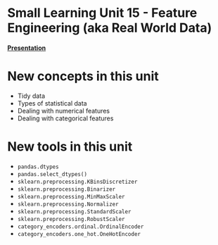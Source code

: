 # Small Learning Unit 15 - Feature Engineering (aka Real World Data)

#### [Presentation](https://docs.google.com/presentation/d/1lX3wzjuDxX9x5LjUgwKCXVsn69EmqxCP-E7Em7AHyPc/edit?usp=sharingg)

# New concepts in this unit
* Tidy data
* Types of statistical data
* Dealing with numerical features
* Dealing with categorical features

# New tools in this unit
* `pandas.dtypes`
* `pandas.select_dtypes()`
* `sklearn.preprocessing.KBinsDiscretizer`
* `sklearn.preprocessing.Binarizer`
* `sklearn.preprocessing.MinMaxScaler`
* `sklearn.preprocessing.Normalizer`
* `sklearn.preprocessing.StandardScaler`
* `sklearn.preprocessing.RobustScaler`
* `category_encoders.ordinal.OrdinalEncoder`
* `category_encoders.one_hot.OneHotEncoder`